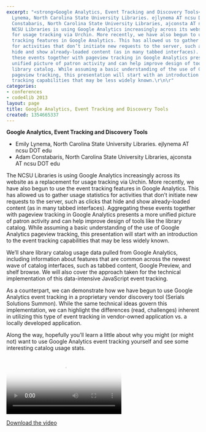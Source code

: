 ```yaml
---
excerpt: "<strong>Google Analytics, Event Tracking and Discovery Tools</strong>\r\n\r\n<ul>\r\n<li>Emily
  Lynema, North Carolina State University Libraries. ejlynema AT ncsu DOT edu</li>\r\n<li>Adam
  Constabaris, North Carolina State University Libraries, ajconsta AT ncsu DOT edu</li>\r\n</ul>\r\n\r\nThe
  NCSU Libraries is using Google Analytics increasingly across its website as a replacement
  for usage tracking via Urchin. More recently, we have also begun to use the event
  tracking features in Google Analytics. This has allowed us to gather usage statistics
  for activities that don’t initiate new requests to the server, such as clicks that
  hide and show already-loaded content (as in many tabbed interfaces). Aggregating
  these events together with pageview tracking in Google Analytics presents a more
  unified picture of patron activity and can help improve design of tools like the
  library catalog. While assuming a basic understanding of the use of Google Analytics
  pageview tracking, this presentation will start with an introduction to the event
  tracking capabilities that may be less widely known.\r\n\r"
categories:
- conferences
- code4lib 2013
layout: page
title: Google Analytics, Event Tracking and Discovery Tools
created: 1354665337
---
```

<strong>Google Analytics, Event Tracking and Discovery Tools</strong>

<ul>
<li>Emily Lynema, North Carolina State University Libraries. ejlynema AT ncsu DOT edu</li>
<li>Adam Constabaris, North Carolina State University Libraries, ajconsta AT ncsu DOT edu</li>
</ul>

The NCSU Libraries is using Google Analytics increasingly across its website as a replacement for usage tracking via Urchin. More recently, we have also begun to use the event tracking features in Google Analytics. This has allowed us to gather usage statistics for activities that don’t initiate new requests to the server, such as clicks that hide and show already-loaded content (as in many tabbed interfaces). Aggregating these events together with pageview tracking in Google Analytics presents a more unified picture of patron activity and can help improve design of tools like the library catalog. While assuming a basic understanding of the use of Google Analytics pageview tracking, this presentation will start with an introduction to the event tracking capabilities that may be less widely known.

We’ll share library catalog usage data pulled from Google Analytics, including information about features that are common across the newest wave of catalog interfaces, such as tabbed content, Google Preview, and shelf browse. We will also cover the approach taken for the technical implementation of this data-intensive JavaScript event tracking.

As a counterpart, we can demonstrate how we have begun to use Google Analytics event tracking in a proprietary vendor discovery tool (Serials Solutions Summon). While the same technical ideas govern this implementation, we can highlight the differences (read, challenges) inherent in utilizing this type of event tracking in vendor-owned application vs. a locally developed application.

Along the way, hopefully you’ll learn a little about why you might (or might not) want to use Google Analytics event tracking yourself and see some interesting catalog usage stats.

<video controls="" poster="https://ia801602.us.archive.org/3/items/code4libEmliyandAdam/Wed-Emily%20and%20Adam.gif"><source src="https://ia801602.us.archive.org/3/items/code4libEmliyandAdam/Wed-Emily%20and%20Adam.mp4" type="video/mp4"><source src="https://ia801602.us.archive.org/3/items/code4libEmliyandAdam/Wed-Emily%20and%20Adam.ogv" type="video/ogg"></video><p><a href="https://ia801602.us.archive.org/3/items/code4libEmliyandAdam/Wed-Emily%20and%20Adam.mp4">Download the video</a></p>
